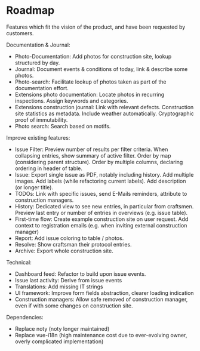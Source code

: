 # Roadmap

Features which fit the vision of the product, and have been requested by customers.

Documentation & Journal:
- Photo-Documentation: Add photos for construction site, lookup structured by day.
- Journal: Document events & conditions of today, link & describe some photos.
- Photo-search: Facilitate lookup of photos taken as part of the documentation effort.
- Extensions photo documentation: Locate photos in recurring inspections. Assign keywords and categories.
- Extensions construction journal: Link with relevant defects. Construction site statistics as metadata. Include weather automatically. Cryptographic proof of immutability.
- Photo search: Search based on motifs.

Improve existing features:
- Issue Filter: Preview number of results per filter criteria. When collapsing entries, show summary of active filter. Order by map (considering parent structure). Order by multiple columns, declaring ordering in header of table.
- Issue: Export single issue as PDF, notably including history. Add multiple images. Add labels (while refactoring current labels). Add description (or longer title).
- TODOs: Link with specific issues, send E-Mails reminders, attribute to construction managers.
- History: Dedicated view to see new entries, in particular from craftsmen. Preview last entry or number of entries in overviews (e.g. issue table). 
- First-time flow: Create example construction site on user request. Add context to registration emails (e.g. when inviting external construction manager)
- Report: Add issue coloring to table / photos.
- Resolve: Show craftsman their protocol entries.
- Archive: Export whole construction site.

Technical:
- Dashboard feed: Refactor to build upon issue events.
- Issue last activity: Derive from issue events
- Translations: Add missing IT strings
- UI framework: Improve form fields abstraction, clearer loading indication
- Construction managers: Allow safe removed of construction manager, even if with some changes on construction site.

Dependencies:
- Replace noty (noty longer maintained)
- Replace vue-i18n (high maintenance cost due to ever-evolving owner, overly complicated implementation)

